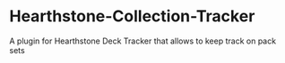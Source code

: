 # Hearthstone-Collection-Tracker
A plugin for Hearthstone Deck Tracker that allows to keep track on pack sets
